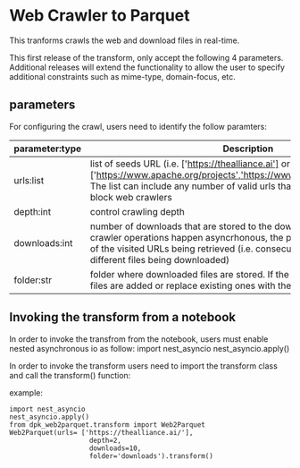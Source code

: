 # Web Crawler to Parquet

This tranforms crawls the web and download files in real-time.

This first release of the transform, only accept the following 4 parameters. Additional releases will extend the functionality to allow the user to specify additional constraints such as mime-type, domain-focus, etc.


## parameters

For configuring the crawl, users need to identify the follow paramters:

| parameter:type | Description |
| --- | --- |
| urls:list | list of seeds URL (i.e. ['https://thealliance.ai'] or ['https://www.apache.org/projects','https://www.apache.org/foundation']). The list can include any number of valid urls that are not configured to block web crawlers |
|depth:int | control crawling depth |
| downloads:int | number of downloads that are stored to the download folder. Since the crawler operations happen asyncrhonous, the process can result in any 10 of the visited URLs being retrieved (i.e. consecutive runs can result in different files being downloaded) |
| folder:str | folder where downloaded files are stored. If the folder is not empty, new files are  added or replace existing ones with the same URLs |


## Invoking the transform from a notebook

In order to invoke the transfrom from the notebook, users must enable nested asynchronous io as follow:
import nest_asyncio
nest_asyncio.apply()

In order to invoke the transform users need to import the transform class and call the transform() function:

example:
```
import nest_asyncio
nest_asyncio.apply()
from dpk_web2parquet.transform import Web2Parquet
Web2Parquet(urls= ['https://thealliance.ai/'],
                    depth=2, 
                    downloads=10,
                    folder='downloads').transform()
````